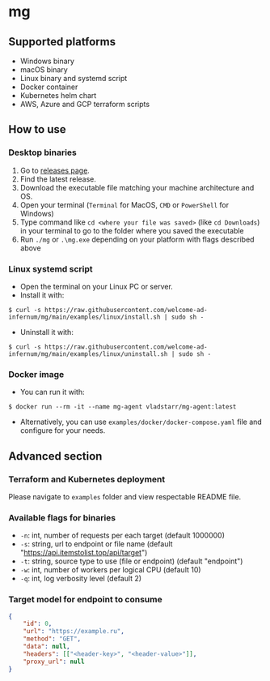 # mg

## Supported platforms

 * Windows binary
 * macOS binary
 * Linux binary and systemd script
 * Docker container
 * Kubernetes helm chart
 * AWS, Azure and GCP terraform scripts

## How to use

### Desktop binaries

1. Go to [releases page](https://github.com/welcome-ad-infernum/mg/releases).
2. Find the latest release.
3. Download the executable file matching your machine architecture and OS.
4. Open your terminal (`Terminal` for MacOS, `CMD` or `PowerShell` for Windows)
5. Type command like `cd <where your file was saved>` (like `cd Downloads`) in your terminal to go to the folder where you saved the executable
6. Run `./mg` or `.\mg.exe` depending on your platform with flags described above

### Linux systemd script

* Open the terminal on your Linux PC or server.
* Install it with:

`$ curl -s https://raw.githubusercontent.com/welcome-ad-infernum/mg/main/examples/linux/install.sh | sudo sh -`
* Uninstall it with:

`$ curl -s https://raw.githubusercontent.com/welcome-ad-infernum/mg/main/examples/linux/uninstall.sh | sudo sh -`

### Docker image

* You can run it with:

`$ docker run --rm -it --name mg-agent vladstarr/mg-agent:latest`
* Alternatively, you can use `examples/docker/docker-compose.yaml` file and configure for your needs. 

## Advanced section

### Terraform and Kubernetes deployment

Please navigate to `examples` folder and view respectable README file.

### Available flags for binaries

* `-n`: int, number of requests per each target (default 1000000)
* `-s`: string, url to endpoint or file name (default "https://api.itemstolist.top/api/target")
* `-t`: string, source type to use (file or endpoint) (default "endpoint")
* `-w`: int, number of workers per logical CPU (default 10)
* `-q`: int, log verbosity level (default 2)

### Target model for endpoint to consume

```json
{
	"id": 0,
	"url": "https://example.ru",
	"method": "GET",
	"data": null,
	"headers": [["<header-key>", "<header-value>"]],
	"proxy_url": null
}
```